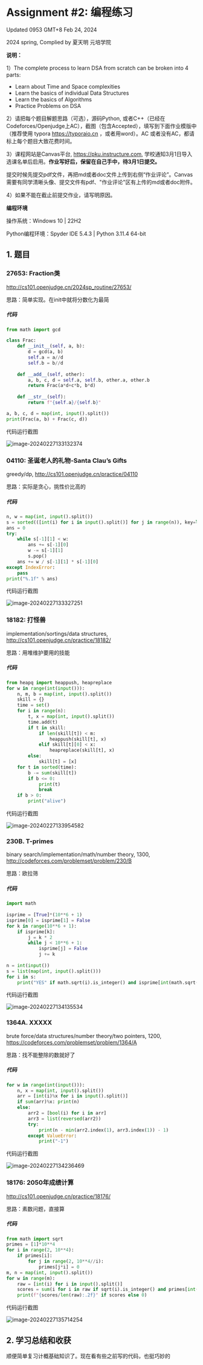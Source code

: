 # Assignment #2: 编程练习

Updated 0953 GMT+8 Feb 24, 2024

2024 spring, Complied by 夏天明 元培学院



**说明：**

1）The complete process to learn DSA from scratch can be broken into 4 parts:
- Learn about Time and Space complexities
- Learn the basics of individual Data Structures
- Learn the basics of Algorithms
- Practice Problems on DSA

2）请把每个题目解题思路（可选），源码Python, 或者C++（已经在Codeforces/Openjudge上AC），截图（包含Accepted），填写到下面作业模版中（推荐使用 typora https://typoraio.cn ，或者用word）。AC 或者没有AC，都请标上每个题目大致花费时间。

3）课程网站是Canvas平台, https://pku.instructure.com, 学校通知3月1日导入选课名单后启用。**作业写好后，保留在自己手中，待3月1日提交。**

提交时候先提交pdf文件，再把md或者doc文件上传到右侧“作业评论”。Canvas需要有同学清晰头像、提交文件有pdf、"作业评论"区有上传的md或者doc附件。

4）如果不能在截止前提交作业，请写明原因。



**编程环境**


操作系统：Windows 10 | 22H2

Python编程环境：Spyder IDE 5.4.3 | Python 3.11.4 64-bit




## 1. 题目

### 27653: Fraction类

http://cs101.openjudge.cn/2024sp_routine/27653/



思路：简单实现。在init中就将分数化为最简



##### 代码

```python
from math import gcd

class Frac:
    def __init__(self, a, b):
        d = gcd(a, b)
        self.a = a//d
        self.b = b//d
    
    def __add__(self, other):
        a, b, c, d = self.a, self.b, other.a, other.b
        return Frac(a*d+c*b, b*d)
    
    def __str__(self):
        return f"{self.a}/{self.b}"

a, b, c, d = map(int, input().split())
print(Frac(a, b) + Frac(c, d))
```



代码运行截图 

![image-20240227133132374](https://raw.githubusercontent.com/Bright-Summer/homework_picture_bed/main/img/image-20240227133132374.png)



### 04110: 圣诞老人的礼物-Santa Clau’s Gifts

greedy/dp, http://cs101.openjudge.cn/practice/04110



思路：实际是贪心，挑性价比高的



##### 代码

```python
n, w = map(int, input().split())
s = sorted(([int(i) for i in input().split()] for j in range(n)), key=lambda x: x[0]/x[1])
ans = 0
try:
    while s[-1][1] < w:
        ans += s[-1][0]
        w -= s[-1][1]
        s.pop()
    ans += w / s[-1][1] * s[-1][0]
except IndexError:
    pass
print("%.1f" % ans)
```



代码运行截图 

![image-20240227133327251](https://raw.githubusercontent.com/Bright-Summer/homework_picture_bed/main/img/image-20240227133327251.png)



### 18182: 打怪兽

implementation/sortings/data structures, http://cs101.openjudge.cn/practice/18182/



思路：用堆维护要用的技能



##### 代码

```python
from heapq import heappush, heapreplace
for w in range(int(input())):
    n, m, b = map(int, input().split())
    skill = {}
    time = set()
    for i in range(n):
        t, x = map(int, input().split())
        time.add(t)
        if t in skill:
            if len(skill[t]) < m:
                heappush(skill[t], x)
            elif skill[t][0] < x:
                heapreplace(skill[t], x)
        else:
            skill[t] = [x]
    for t in sorted(time):
        b -= sum(skill[t])
        if b <= 0:
            print(t)
            break
    if b > 0:
        print("alive")
```



代码运行截图 

![image-20240227133954582](https://raw.githubusercontent.com/Bright-Summer/homework_picture_bed/main/img/image-20240227133954582.png)



### 230B. T-primes

binary search/implementation/math/number theory, 1300, http://codeforces.com/problemset/problem/230/B



思路：欧拉筛



##### 代码

```python
import math
 
isprime = [True]*(10**6 + 1)
isprime[0] = isprime[1] = False
for k in range(10**6 + 1):
    if isprime[k]:
        j = k * 2
        while j < 10**6 + 1:
            isprime[j] = False
            j += k
 
n = int(input())
s = list(map(int, input().split()))
for i in s:
    print("YES" if math.sqrt(i).is_integer() and isprime[int(math.sqrt(i))] else "NO")
```



代码运行截图 

![image-20240227134135534](https://raw.githubusercontent.com/Bright-Summer/homework_picture_bed/main/img/image-20240227134135534.png)



### 1364A. XXXXX

brute force/data structures/number theory/two pointers, 1200, https://codeforces.com/problemset/problem/1364/A



思路：找不能整除的数就好了



##### 代码

```python
for w in range(int(input())):
    n, x = map(int, input().split())
    arr = [int(i)%x for i in input().split()]
    if sum(arr)%x: print(n)
    else:
        arr2 = [bool(i) for i in arr]
        arr3 = list(reversed(arr2))
        try:
            print(n - min(arr2.index(1), arr3.index(1)) - 1)
        except ValueError:
            print("-1")
```



代码运行截图 

![image-20240227134236469](https://raw.githubusercontent.com/Bright-Summer/homework_picture_bed/main/img/image-20240227134236469.png)



### 18176: 2050年成绩计算

http://cs101.openjudge.cn/practice/18176/



思路：素数问题，直接算



##### 代码

```python
from math import sqrt
primes = [1]*10**4
for i in range(2, 10**4):
    if primes[i]:
        for j in range(2, 10**4//i):
            primes[j*i] = 0
m, n = map(int, input().split())
for w in range(m):
    raw = [int(i) for i in input().split()]
    scores = sum(i for i in raw if sqrt(i).is_integer() and primes[int(sqrt(i))])
    print(f"{scores/len(raw):.2f}" if scores else 0)
```



代码运行截图 

![image-20240227135714254](https://raw.githubusercontent.com/Bright-Summer/homework_picture_bed/main/img/image-20240227135714254.png)



## 2. 学习总结和收获

顺便简单复习计概基础知识了。现在看有些之前写的代码，也挺巧妙的





